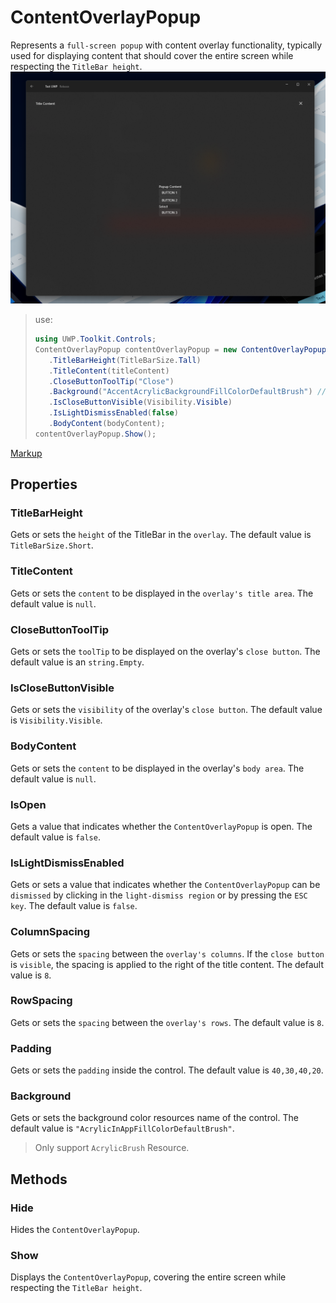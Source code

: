 # ContentOverlayPopup
Represents a `full-screen popup` with content overlay functionality, typically used for displaying content that should cover the entire screen while respecting the `TitleBar height`.
![Alt text](ContentOverlayPopup.png)
> use:
> ```csharp
> using UWP.Toolkit.Controls;
> ContentOverlayPopup contentOverlayPopup = new ContentOverlayPopup()
>    .TitleBarHeight(TitleBarSize.Tall)
>    .TitleContent(titleContent)
>    .CloseButtonToolTip("Close")
>    .Background("AccentAcrylicBackgroundFillColorDefaultBrush") // example
>    .IsCloseButtonVisible(Visibility.Visible)
>    .IsLightDismissEnabled(false)
>    .BodyContent(bodyContent);
> contentOverlayPopup.Show();
> ```

[Markup](ContentOverlayPopupMarkup.md)

## Properties
### TitleBarHeight
Gets or sets the `height` of the TitleBar in the `overlay`. The default value is `TitleBarSize.Short`.

### TitleContent
Gets or sets the `content` to be displayed in the `overlay's title area`. The default value is `null`.

### CloseButtonToolTip
Gets or sets the `toolTip` to be displayed on the overlay's `close button`. The default value is an `string.Empty`.

### IsCloseButtonVisible
Gets or sets the `visibility` of the overlay's `close button`. The default value is `Visibility.Visible`.

### BodyContent
Gets or sets the `content` to be displayed in the overlay's `body area`. The default value is `null`.

### IsOpen
Gets a value that indicates whether the `ContentOverlayPopup` is open. The default value is `false`.

### IsLightDismissEnabled
Gets or sets a value that indicates whether the `ContentOverlayPopup` can be `dismissed` by clicking in the `light-dismiss region` or by pressing the `ESC key`. The default value is `false`.

### ColumnSpacing
Gets or sets the `spacing` between the `overlay's columns`. If the `close button` is `visible`, the spacing is applied to the right of the title content. The default value is `8`.

### RowSpacing
Gets or sets the `spacing` between the `overlay's rows`. The default value is `8`.

### Padding
Gets or sets the `padding` inside the control. The default value is `40,30,40,20`.

### Background
Gets or sets the background color resources name of the control. The default value is `"AcrylicInAppFillColorDefaultBrush"`.
> Only support `AcrylicBrush` Resource. 

## Methods
### Hide
Hides the `ContentOverlayPopup`.

### Show
Displays the `ContentOverlayPopup`, covering the entire screen while respecting the `TitleBar height`.

